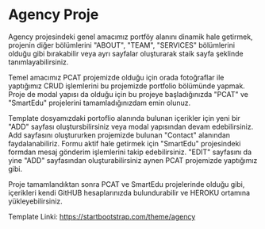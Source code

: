  # Agency Proje
 
 Agency projesindeki genel amacımız portföy alanını dinamik hale getirmek, projenin diğer bölümlerini "ABOUT", "TEAM", "SERVICES" bölümlerini olduğu gibi bırakabilir veya ayrı sayfalar oluşturarak staik sayfa şeklinde tanımlayabilirsiniz.

Temel amacımız PCAT projemizde olduğu için orada fotoğraflar ile yaptığımız CRUD işlemlerini bu projemizde portfolio bölümünde yapmak. Proje de modal yapısı da olduğu için bu projeye başladığınızda "PCAT" ve "SmartEdu" projelerini tamamladığınızdam emin olunuz.

Template dosyamızdaki portoflio alanında bulunan içerikler için yeni bir "ADD" sayfası oluştursbilirsiniz veya modal yapısından devam edebilirsiniz. Add sayfasını oluştururken projemizde bulunan "Contact" alanından faydalanabiliriz. Formu aktif hale getirmek için "SmartEdu" projesindeki formdan mesaj gönderim işlemlerini takip edebilirsiniz. "EDIT" sayfasını da yine "ADD" sayfasından oluşturabilirsiniz aynen PCAT projemizde yaptığımız gibi.

Proje tamamlandıktan sonra PCAT ve SmartEdu projelerinde olduğu gibi, içerikleri kendi GitHUB hesaplarınızda bulundurabilir ve HEROKU ortamına yükleyebilirsiniz.

Template Linki: https://startbootstrap.com/theme/agency
